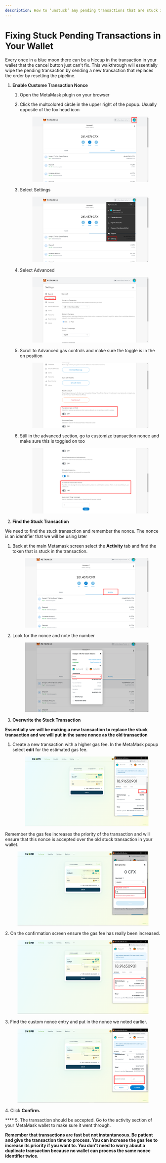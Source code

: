 ```yaml
---
description: How to ‘unstuck’ any pending transactions that are stuck in your wallet.
---
```


# Fixing Stuck Pending Transactions in Your Wallet

Every once in a blue moon there can be a hiccup in the transaction in your wallet that the cancel button just can't fix. This walkthrough will essentially wipe the pending transaction by sending a new transaction that replaces the order by resetting the pipeline.

1. **Enable Custome Transaction Nonce**
   1. Open the MetaMask plugin on your browser
   2.  Click the multcolored circle in the upper right of the popup. Usually opposite of the fox head icon

       <figure><img src="../.gitbook/assets/image (4).png" alt=""><figcaption></figcaption></figure>
   3.  Select Settings

       <figure><img src="../.gitbook/assets/image (13).png" alt=""><figcaption></figcaption></figure>
   4.  Select Advanced

       <figure><img src="../.gitbook/assets/image (11).png" alt=""><figcaption></figcaption></figure>
   5.  Scroll to Advanced gas controls and make sure the toggle is in the on position

       <figure><img src="../.gitbook/assets/image (1) (1).png" alt=""><figcaption></figcaption></figure>
   6.  Still in the advanced section, go to customize transaction nonce and make sure this is toggled on too

       <figure><img src="../.gitbook/assets/image (3) (2).png" alt=""><figcaption></figcaption></figure>
2. &#x20;**Find the Stuck Transaction**

We need to find the stuck transaction and remember the nonce. The nonce is an identifier that we will be using later

1.  Back at the main Metamask screen select the **Activity** tab and find the token that is stuck in the transaction.&#x20;

    <figure><img src="../.gitbook/assets/image (2) (1).png" alt=""><figcaption></figcaption></figure>
2.  Look for the nonce and note the number

    <figure><img src="../.gitbook/assets/image (16).png" alt=""><figcaption></figcaption></figure>
3. **Overwrite the Stuck Transaction**

**Essentially we will be making a new transaction to replace the stuck transaction and we will put in the same nonce as the old transaction**

1.  Create a new transaction with a higher gas fee. In the MetaMask popup select **edit** for the estimated gas fee.

    <figure><img src="../.gitbook/assets/image (2).png" alt=""><figcaption></figcaption></figure>

Remember the gas fee increases the priority of the transaction and will ensure that this nonce is accepted over the old stuck transaction in your wallet.

<figure><img src="../.gitbook/assets/image (6).png" alt=""><figcaption></figcaption></figure>

&#x20; 2\.  On the confirmation screen ensure the gas fee has really been increased.

<figure><img src="../.gitbook/assets/image (14).png" alt=""><figcaption></figcaption></figure>

&#x20; 3\.  Find the custom nonce entry and put in the nonce we noted earlier.

<figure><img src="../.gitbook/assets/image (15) (1).png" alt=""><figcaption></figcaption></figure>

&#x20; 4\.  Click **Confirm.**

&#x20; ****  5.  The transaction should be accepted. Go to the activity section of your MetaMask wallet to make sure it went through.

**Remember that transactions are fast but not instantaneous. Be patient and give the transaction time to process. You can increase the gas fee to increase its priority if you want to. You don't need to worry about a duplicate transaction because no wallet can process the same nonce identifier twice.**&#x20;







